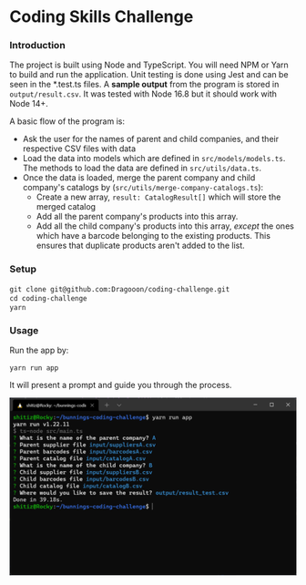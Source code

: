 # Coding Skills Challenge

### Introduction

The project is built using Node and TypeScript. You will need NPM or Yarn to build and run the application. Unit
testing is done using Jest and can be seen in the *.test.ts files. A **sample output** from the program is stored in `output/result.csv`. 
It was tested with Node 16.8 but it should work with Node 14+. 

A basic flow of the program is:

- Ask the user for the names of parent and child companies, and their respective CSV files with data
- Load the data into models which are defined in `src/models/models.ts`. The methods to load the data
are defined in `src/utils/data.ts`.
- Once the data is loaded, merge the parent company and child company's catalogs by (`src/utils/merge-company-catalogs.ts`):
    - Create a new array, `result: CatalogResult[]` which will store the merged catalog
    - Add all the parent company's products into this array.
    - Add all the child company's products into this array, *except* the ones which have a barcode belonging to the 
    existing products. This ensures that duplicate products aren't added to the list. 
      
### Setup

```shell
git clone git@github.com:Dragooon/coding-challenge.git
cd coding-challenge
yarn
```

### Usage

Run the app by:

```shell
yarn run app
```
It will present a prompt and guide you through the process. 

![Usage](usage.png)

